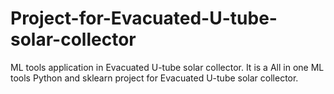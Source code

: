 # Project-for-Evacuated-U-tube-solar-collector
ML tools application in Evacuated U-tube solar collector. It is a All in one ML tools Python and sklearn project for Evacuated U-tube solar collector.
